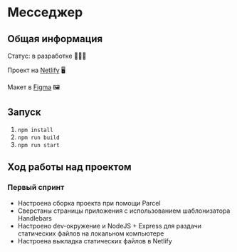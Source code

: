 # Месседжер

## Общая информация

Статус: в разработке 👨🏻‍💻

Проект на [Netlify](https://mystifying-roentgen-09081c.netlify.app) 🖥

Макет в [Figma](https://www.figma.com/file/24EUnEHGEDNLdOcxg7ULwV/Chat?node-id=0%3A1) 🖼

## Запуск
1. `npm install`
2. `npm run build`
3. `npm run start`

## Ход работы над проектом
### Первый спринт
- Настроена сборка проекта при помощи Parcel
- Сверстаны страницы приложения с использованием шаблонизатора Handlebars
- Настроено dev-окружение и NodeJS + Express для раздачи статических файлов на локальном компьютере
- Настроена выкладка статических файлов в Netlify

